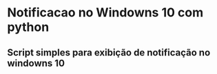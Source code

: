 # Notificacao no Windowns 10 com python

## Script simples para exibição de notificação no windowns 10
